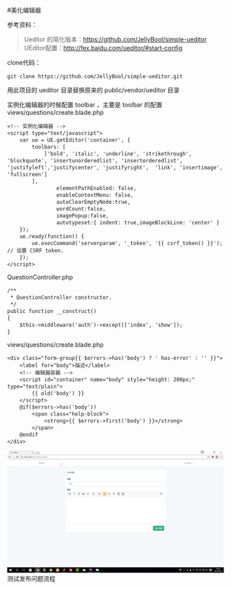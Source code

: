 #美化编辑器

参考资料：
>Ueditor 的简化版本：https://github.com/JellyBool/simple-ueditor  
>UEditor配置：http://fex.baidu.com/ueditor/#start-config

clone代码：
```
git clone https://github.com/JellyBool/simple-ueditor.git
```

用此项目的 ueditor 目录替换原来的 public/vendor/ueditor 目录

实例化编辑器的时候配置 toolbar ，主要是 toolbar 的配置
views/questions/create.blade.php
```
<!-- 实例化编辑器 -->
<script type="text/javascript">
    var ue = UE.getEditor('container', {
        toolbars: [
            ['bold', 'italic', 'underline', 'strikethrough', 'blockquote', 'insertunorderedlist', 'insertorderedlist', 'justifyleft','justifycenter', 'justifyright',  'link', 'insertimage', 'fullscreen']
        ],
                elementPathEnabled: false,
                enableContextMenu: false,
                autoClearEmptyNode:true,
                wordCount:false,
                imagePopup:false,
                autotypeset:{ indent: true,imageBlockLine: 'center' }
    });
    ue.ready(function() {
        ue.execCommand('serverparam', '_token', '{{ csrf_token() }}'); // 设置 CSRF token.
    });
</script>
```

QuestionController.php
```
/**
 * QuestionController constructor.
 */
public function __construct()
{
    $this->middleware('auth')->except(['index', 'show']);
}
```

views/questions/create.blade.php
```
<div class="form-group{{ $errors->has('body') ? ' has-error' : '' }}">
    <label for="body">描述</label>
    <!-- 编辑器容器 -->
    <script id="container" name="body" style="height: 200px;" type="text/plain">
        {{ old('body') }}
    </script>
    @if($errors->has('body'))
        <span class="help-block">
            <strong>{{ $errors->first('body') }}</strong>
        </span>
    @endif
</div>
```
![](image/screenshot_1491288351318.png)
测试发布问题流程

